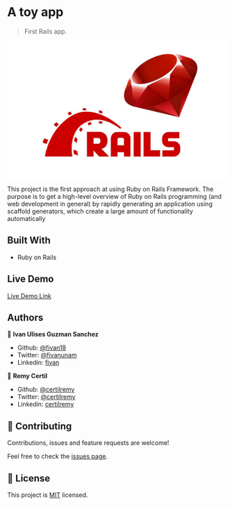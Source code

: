 # A toy app

> First Rails app.

<p align="center">
    <img src="rails.jpg">
</p>

This project is the first approach at using Ruby on Rails Framework. The purpose is to get a high-level overview of Ruby on Rails programming (and web development in general) by rapidly generating an application using scaffold generators, which create a large amount of functionality automatically

## Built With

- Ruby on Rails


## Live Demo

[Live Demo Link]()


## Authors

👤 **Ivan Ulises Guzman Sanchez**

- Github: [@fivan18](https://github.com/fivan18)
- Twitter: [@fivanunam](https://twitter.com/fivanunam)
- Linkedin: [fivan](https://www.linkedin.com/in/fivan)

👤 **Remy Certil**

- Github: [@certilremy](https://github.com/certilremy)
- Twitter: [@certilremy](https://twitter.com/certilremy)
- Linkedin: [certilremy](https://linkedin.com/in/certilremy)

## 🤝 Contributing

Contributions, issues and feature requests are welcome!

Feel free to check the [issues page](https://github.com/certilremy/Getting-Your-Feet-Wet/issues).

## 📝 License

This project is [MIT](lic.url) licensed.
